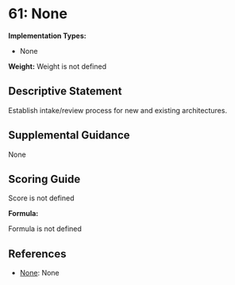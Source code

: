 # 61: None

**Implementation Types:**

- None

**Weight:** Weight is not defined

## Descriptive Statement

Establish intake/review process for new and existing architectures.

## Supplemental Guidance

None

## Scoring Guide

Score is not defined

**Formula:**

Formula is not defined

## References

- [None](None): None
